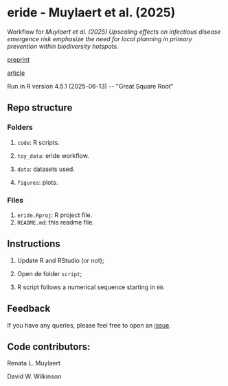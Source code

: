 # eride - Muylaert et al. (2025)

Workflow for *Muylaert et al. (2025) Upscaling effects on infectious disease emergence risk emphasize the need for local planning in primary prevention within biodiversity hotspots.*

 [preprint](https://www.researchsquare.com/article/rs-6340440/v1)

 [article](10.1038/s41598-025-21514-4)
 
Run in R version 4.5.1 (2025-06-13) -- "Great Square Root"

## Repo structure

### Folders

1.  `code`: R scripts.

2.  `toy_data`: eride workflow.

3.  `data`: datasets used.

4.  `figures`: plots.


### Files

1.  `eride.Rproj`: R project file.
2.  `README.md`: this readme file.

## Instructions

1.  Update R and RStudio (or not);

2.  Open de folder `script`;

3.  R script follows a numerical sequence starting in `00`.

## Feedback

If you have any queries, please feel free to open an [issue](https://github.com/renatamuy/bibmap/issues).

## Code contributors:

Renata L. Muylaert

David W. Wilkinson
 